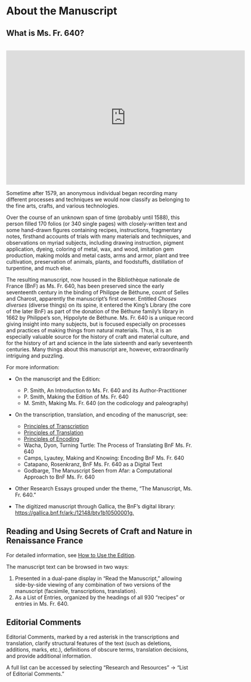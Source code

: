 # About the Manuscript

## What is Ms. Fr. 640?

<br/>

<iframe src="https://player.vimeo.com/video/385073832" width="640" height="360" frameborder="0" allow="autoplay; fullscreen" allowfullscreen></iframe>

Sometime after 1579, an anonymous individual began recording many different processes and techniques we would now classify as belonging to the fine arts, crafts, and various technologies.

Over the course of an unknown span of time (probably until 1588), this person filled 170 folios (or 340 single pages) with closely-written text and some hand-drawn figures containing recipes, instructions, fragmentary notes, firsthand accounts of trials with many materials and techniques, and observations on myriad subjects, including drawing instruction, pigment application, dyeing, coloring of metal, wax, and wood, imitation gem production, making molds and metal casts, arms and armor, plant and tree cultivation, preservation of animals, plants, and foodstuffs, distillation of turpentine, and much else.

The resulting manuscript, now housed in the Bibliothèque nationale de France (BnF) as Ms. Fr. 640, has been preserved since the early seventeenth century in the binding of Philippe de Béthune, count of Selles and Charost, apparently the manuscript’s first owner. Entitled *Choses diverses* (diverse things) on its spine, it entered the King’s Library (the core of the later BnF) as part of the donation of the Béthune family’s library in 1662 by Philippe’s son, Hippolyte de Béthune.
Ms. Fr. 640 is a unique record giving insight into many subjects, but is focused especially on processes and practices of making things from natural materials. Thus, it is an especially valuable source for the history of craft and material culture, and for the history of art and science in the late sixteenth and early seventeenth centuries. Many things about this manuscript are, however, extraordinarily intriguing and puzzling.

For more information:

* On the manuscript and the Edition:
  - P. Smith, An Introduction to Ms. Fr. 640 and its Author-Practitioner
  - P. Smith, Making the Edition of Ms. Fr. 640
  - M. Smith, Making Ms. Fr. 640 (on the codicology and paleography)
* On the transcription, translation, and encoding of the manuscript, see:
  - [Principles of Transcription](http://edition-staging.makingandknowing.org/#/content/research+resources/principles-transcription)
  - [Principles of Translation](http://edition-staging.makingandknowing.org/#/content/research+resources/principles-translation)
  - [Principles of Encoding](http://edition-staging.makingandknowing.org/#/content/research+resources/principles-encoding)
  - Wacha, Dyon, Turning Turtle: The Process of Translating BnF Ms. Fr. 640
  - Camps, Lyautey, Ma<r>king and Knowing: Encoding BnF Ms. Fr. 640
  - Catapano, Rosenkranz, BnF Ms. Fr. 640 as a Digital Text
  - Godbarge, The Manuscript Seen from Afar: a Computational Approach to BnF Ms. Fr. 640

* Other Research Essays grouped under the theme, “The Manuscript, Ms. Fr. 640.”
* The digitized manuscript through Gallica, the BnF’s digital library: <https://gallica.bnf.fr/ark:/12148/btv1b10500001g.>


## Reading and Using Secrets of Craft and Nature in Renaissance France

For detailed information, see [How to Use the Edition](http://edition-staging.makingandknowing.org/#/content/how-to-use).

The manuscript text can be browsed in two ways:

1. Presented in a dual-pane display in “Read the Manuscript,” allowing side-by-side viewing of any combination of two versions of the manuscript (facsimile, transcriptions, translation).
2. As a List of Entries, organized by the headings of all 930 “recipes” or entries in Ms. Fr. 640.

## Editorial Comments

Editorial Comments, marked by a red asterisk in the
transcriptions and translation, clarify structural
features of the text (such as deletions, additions, marks, etc.),
definitions of obscure terms, translation decisions, and provide additional information.

A full list can be accessed by selecting
“Research and Resources” → “List of Editorial Comments.”